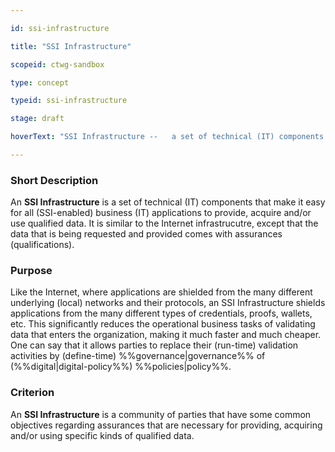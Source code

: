 ```yaml
---

id: ssi-infrastructure

title: "SSI Infrastructure"

scopeid: ctwg-sandbox

type: concept

typeid: ssi-infrastructure

stage: draft

hoverText: "SSI Infrastructure --   a set of technical (IT) components that make it easy for all (SSI-enabled) business (IT) applications to provide, acquire and/or use qualified data"

---
```




### Short Description

An **SSI Infrastructure** is a set of technical (IT) components that make it easy for all (SSI-enabled) business (IT) applications to provide, acquire and/or use qualified data. It is similar to the Internet infrastrucutre, except that the data that is being requested and provided comes with assurances (qualifications).



### Purpose

Like the Internet, where applications are shielded from the many different underlying (local) networks and their protocols, an SSI Infrastructure shields applications from the many different types of credentials, proofs, wallets, etc. This significantly reduces the operational business tasks of validating data that enters the organization, making it much faster and much cheaper. One can say that it allows parties to replace their (run-time) validation activities by (define-time) %%governance|governance%% of (%%digital|digital-policy%%) %%policies|policy%%.



### Criterion

An **SSI Infrastructure** is a community of parties that have some common objectives regarding assurances that are necessary for providing, acquiring and/or using specific kinds of qualified data. 
